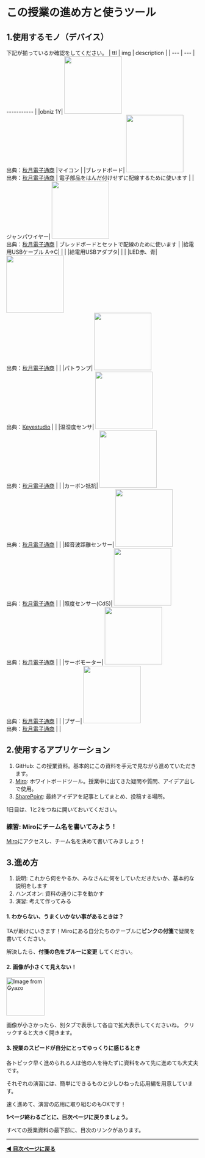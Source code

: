 # この授業の進め方と使うツール

## 1.使用するモノ（デバイス）

下記が揃っているか確認をしてください。
| ttl | img | description |
| --- | --- | ----------- |
|obniz 1Y| <img src="https://akizukidenshi.com/img/goods/L/114930.jpg" width="150"><br>出典：[秋月電子通商](https://akizukidenshi.com/) |マイコン |
|ブレッドボード| <img src="https://akizukidenshi.com/img/goods/L/105155.jpg" width="150"><br>出典：[秋月電子通商](https://akizukidenshi.com/)  | 電子部品をはんだ付けせずに配線するために使います |
|ジャンパワイヤー| <img src="https://akizukidenshi.com/img/goods/L/105371.jpg" width="150"><br>出典：[秋月電子通商](https://akizukidenshi.com/)  | ブレッドボードとセットで配線のために使います |
|給電用USBケーブル A->C|   |            |
|給電用USBアダプタ|   |             |
|LED赤、青| <img src="https://akizukidenshi.com/img/goods/L/112519.jpg" width="150"><br>出典：[秋月電子通商](https://akizukidenshi.com/)  |             |
|パトランプ| <img src="https://ueeshop.ly200-cdn.com/u_file/UPAH/UPAH808/2108/products/14/69524b4790.jpg?x-oss-process=image/format,webp" width="150"><br>出典：[Keyestudio](https://www.keyestudio.com/products/keyestudio-traffic-light-module-black-and-eco-friendly-for-arduino) |             |
|温湿度センサ| <img src="https://akizukidenshi.com/img/goods/L/116732.jpg" width="150"><br>出典：[秋月電子通商](https://akizukidenshi.com/)  |             |
|カーボン抵抗| <img src="https://akizukidenshi.com/img/goods/L/107812.jpg" width="150"><br>出典：[秋月電子通商](https://akizukidenshi.com/)  |             |
|超音波距離センサー| <img src="https://akizukidenshi.com/img/goods/L/111009.jpg" width="150"><br>出典：[秋月電子通商](https://akizukidenshi.com/)  |             |
|照度センサー(CdS)| <img src="https://akizukidenshi.com/img/goods/L/100110.jpg" width="150"><br>出典：[秋月電子通商](https://akizukidenshi.com/)  |             |
|サーボモーター| <img src="https://akizukidenshi.com/img/goods/L/108761.jpg" width="150"><br>出典：[秋月電子通商](https://akizukidenshi.com/)  |             |
|ブザー| <img src="https://akizukidenshi.com/img/goods/L/104118.jpg" width="150"> <br>出典：[秋月電子通商](https://akizukidenshi.com/) |             |

## 2.使用するアプリケーション

1. GitHub: この授業資料。基本的にこの資料を手元で見ながら進めていただきます。
2. [Miro](https://miro.com/app/board/uXjVKPW27-k=/): ホワイトボードツール。授業中に出てきた疑問や質問、アイデア出しで使用。
3. [SharePoint](https://hitachigroup.sharepoint.com/sites/syagai_jyujyu/S000182/Shared%20Documents/Forms/AllItems.aspx?id=%2Fsites%2Fsyagai%5Fjyujyu%2FS000182%2FShared%20Documents%2F%E3%83%86%E3%82%B9%E3%83%88&viewid=ca370411%2D8eb9%2D45cf%2D9724%2D7bfbbed13b54): 最終アイデアを記事としてまとめ、投稿する場所。

1日目は、1と2をつねに開いておいてください。


### 練習: Miroにチーム名を書いてみよう！
[Miro](https://miro.com/app/board/uXjVKPW27-k=/)にアクセスし、チーム名を決めて書いてみましょう！  

## 3.進め方
1. 説明: これから何をやるか、みなさんに何をしていただきたいか、基本的な説明をします
2. ハンズオン: 資料の通りに手を動かす
3. 演習: 考えて作ってみる


#### 1. わからない、うまくいかない事があるときは？

TAが助けにいきます！Miroにある自分たちのテーブルに**ピンクの付箋**で疑問を書いてください。

解決したら、**付箋の色をブルーに変更** してください。


#### 2. 画像が小さくて見えない！
<a href="https://gyazo.com/1f91a73b903896741c8c1f11ac5734a3"><img src="https://i.gyazo.com/1f91a73b903896741c8c1f11ac5734a3.png" alt="Image from Gyazo" width="100"/></a>


画像が小さかったら、別タブで表示して各自で拡大表示してくださいね。
クリックすると大きく開きます。


#### 3. 授業のスピードが自分にとってゆっくりに感じるとき

各トピック早く進められる人は他の人を待たずに資料をみて先に進めても大丈夫です。

それぞれの演習には、簡単にできるものと少しひねった応用編を用意しています。

速く進めて、演習の応用に取り組むのもOKです！




**1ページ終わるごとに、目次ページに戻りましょう。**

すべての授業資料の最下部に、目次のリンクがあります。


---

**[◀ 目次ページに戻る](../readme.md)**
